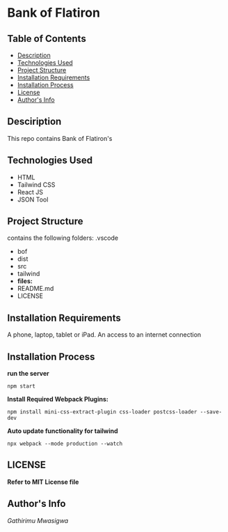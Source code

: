 # Bank of Flatiron
## Table of Contents
- [Description](https://github.com/Mwasigwa2/BankofFlatiron#desciription)
- [Technologies Used](https://github.com/Mwasigwa2/BankofFlatiron#technologies-used)
- [Project Structure](https://github.com/Mwasigwa2/BankofFlatiron#project-structure)
- [Installation Requirements](https://github.com/Mwasigwa2/BankofFlatiron#installation-requirements)
- [Installation Process](https://github.com/Mwasigwa2/BankofFlatiron#installation-process)
- [License](https://github.com/Mwasigwa2/BankofFlatiron#license)
- [Author's Info](https://github.com/Mwasigwa2/BankofFlatiron#authors-info)
  
## Desciription
This repo contains Bank of Flatiron's
## Technologies Used
- HTML
- Tailwind CSS
- React JS
- JSON Tool
## Project Structure 
contains the following folders:
 .vscode
 - bof
 - dist
 - src
 - tailwind
 - **files:**
 - README.md
 - LICENSE
## Installation Requirements
A phone, laptop, tablet or iPad. 
An access to an internet connection
## Installation Process

**run the server**
```
npm start
```

**Install Required Webpack Plugins:**
```
npm install mini-css-extract-plugin css-loader postcss-loader --save-dev
```

**Auto update functionality for tailwind**
```
npx webpack --mode production --watch
```

## LICENSE
**Refer to MIT License file**

## Author's Info
*Gathirimu Mwasigwa*
